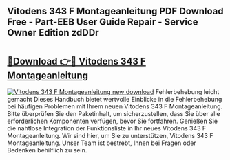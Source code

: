 ## Vitodens 343 F Montageanleitung PDF Download Free - Part-EEB User Guide Repair - Service Owner Edition zdDDr

# <h2><a href="http://df8i6j6.blite.top/?on=Vitodens+343+F+Montageanleitung">🔗Download 👉🔴 Vitodens 343 F Montageanleitung</a></h2>

[![Vitodens 343 F Montageanleitung new download](https://i.imgur.com/lujVjoI.png)](http://df8i6j6.blite.top/?on=Vitodens+343+F+Montageanleitung)
Fehlerbehebung leicht gemacht Dieses Handbuch bietet wertvolle Einblicke in die Fehlerbehebung bei häufigen Problemen mit Ihrem neuen Vitodens 343 F Montageanleitung. Bitte überprüfen Sie den Paketinhalt, um sicherzustellen, dass Sie über alle erforderlichen Komponenten verfügen, bevor Sie fortfahren. Genießen Sie die nahtlose Integration der Funktionsliste in Ihr neues Vitodens 343 F Montageanleitung. Wir sind hier, um Sie zu unterstützen, Vitodens 343 F Montageanleitung. Unser Team ist bestrebt, Ihnen bei Fragen oder Bedenken behilflich zu sein.
